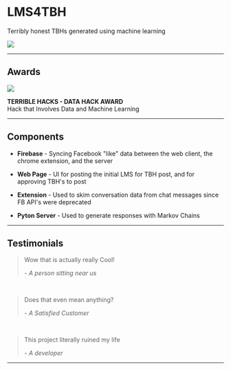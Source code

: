# **LMS4TBH**

Terribly honest TBHs generated using machine learning

![](http://www.cs.toronto.edu/~urtasun/courses/CSC411_Fall16/CSC411_Fall16_files/machine_learning.jpg)

___

## Awards

![](http://cliparts.co/cliparts/pTq/rbp/pTqrbpy6c.gif)

**TERRIBLE HACKS - DATA HACK AWARD**  
Hack that Involves Data and Machine Learning
___

## Components

* **Firebase**  - Syncing Facebook "like" data between the web client, the chrome extension, and the server

* **Web Page**  - UI for posting the initial LMS for TBH post, and for approving TBH's to post

* **Extension** - Used to skim conversation data from chat messages since FB API's were deprecated

* **Pyton Server** - Used to generate responses with Markov Chains

___
## Testimonials

> Wow that is actually really Cool!
> 
>\- _A person sitting near us_

 <br/> 

> Does that even mean anything?
>
>\- _A Satisfied Customer_

<br/>

> This project literally ruined my life
>
>\- _A developer_

___
